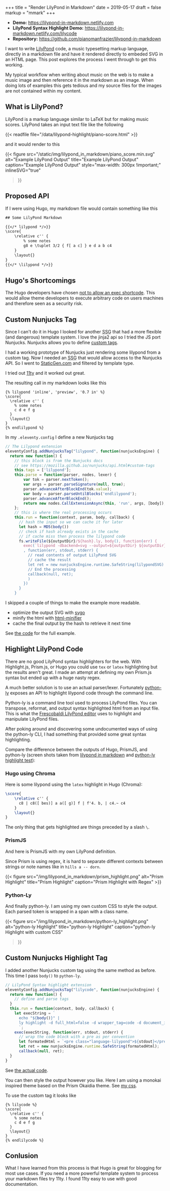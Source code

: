 +++
title = "Render LilyPond in Markdown"
date = 2019-05-17
draft = false
markup = "mmark"
+++

- **Demo:** https://lilypond-in-markdown.netlify.com
- **LilyPond Syntax Highlight Demo:** https://lilypond-in-markdown.netlify.com/lilycode
- **Repository:** https://github.com/pianomanfrazier/lilypond-in-markdown

I want to write [LilyPond](http://lilypond) code, a music typesetting markup language, directly in a markdown file and have it rendered directly to embeded SVG in an HTML page. This post explores the process I went through to get this working.

My typical workflow when writing about music on the web is to make a music image and then reference it in the markdown as an image. When doing lots of examples this gets tedious and my source files for the images are not contained within my content.

## What is LilyPond?

LilyPond is a markup language similar to LaTeX but for making music scores. LilyPond takes an input text file like the following

{{< readfile file="/data/lilypond-highlight/piano-score.html" >}}

and it would render to this

{{< figure
  src="/static/img/lilypond_in_markdown/piano_score.min.svg"
  alt="Example LilyPond Output"
  title="Example LilyPond Output"
  caption="Example LilyPond Output"
  style="max-width: 300px !important;"
  inlineSVG="true"
>}}

## Proposed API

If I were using Hugo, my markdown file would contain something like this

```txt
## Some LilyPond Markdown

{{</* lilypond */>}}
\score{
    \relative c'' {
        % some notes
        g8 e \tuplet 3/2 { f[ a c] } e d a b c4
    }
    \layout{}
}
{{</* \lilypond */>}}
```

## Hugo's Shortcomings 

The Hugo developers have chosen [not to allow an exec shortcode](https://github.com/gohugoio/hugo/issues/796). This would allow theme developers to execute arbitrary code on users machines and therefore seen as a security risk.

## Custom Nunjucks Tag

Since I can't do it in Hugo I looked for another <abbr title="Static Site Generator">SSG</abbr> that had a more flexible (and dangerous) template system. I love the jinja2 api so I tried the JS port Nunjucks. Nunjucks allows you to define [custom tags](https://mozilla.github.io/nunjucks/api.html#custom-tags). 

I had a working prototype of Nunjucks just rendering some lilypond from a custom tag. Now I needed an <abbr title="Static Site Generator">SSG</abbr> that would allow access to the Nunjucks API. So I went to [StaticGen.com](https://www.staticgen.com/) and filtered by template type.

I tried out [11ty](https://www.11ty.io/) and it worked out great.

The resulting call in my markdown looks like this
```jinja
{% lilypond 'inline', 'preview', '0.7 in' %}
\score{
  \relative c'' {
    % some notes
    c d e f g
  }
  \layout{}
}
{% endlilypond %}
```

In my `.eleventy.config` I define a new Nunjucks tag

```js
// The Lilypond extension
eleventyConfig.addNunjucksTag("lilypond", function(nunjucksEngine) {
  return new function() {
    // this block is from the Nunjucks docs
    // see https://mozilla.github.io/nunjucks/api.html#custom-tags
    this.tags = ['lilypond'];
    this.parse = function(parser, nodes, lexer) {
        var tok = parser.nextToken();
        var args = parser.parseSignature(null, true);
        parser.advanceAfterBlockEnd(tok.value);
        var body = parser.parseUntilBlocks('endlilypond');
        parser.advanceAfterBlockEnd();
        return new nodes.CallExtensionAsync(this, 'run', args, [body]);
    };
    // this is where the real processing occurs
    this.run = function(context, param, body, callback) {
      // hash the input so we can cache it for later
      let hash = MD5(body())
      // check if hash already exists in the cache
      // if cache miss then process the lilypond code
      fs.writeFile(${outputDir}/${hash}.ly, body(), function(err) {
        exec(`lilypond -dbackend=svg --output=${outputDir} ${outputDir}/${hash}.ly`
        , function(err, stdout, stderr) {
          // read contents of output LilyPond SVG
          // cache the result
          let ret = new nunjucksEngine.runtime.SafeString(lilypondSVG)
          // End the processing
          callback(null, ret);
          )
        })
      }
    }
```

I skipped a couple of things to make the example more readable.

- optimize the output SVG with [svgo](https://github.com/svg/svgo)
- minify the html with [html-minifier](https://www.npmjs.com/package/html-minifier)
- cache the final output by the hash to retrieve it next time

See [the code](https://github.com/pianomanfrazier/lilypond-in-markdown/blob/c2ba87e26bc867ffc3163e3532038518f11e7e31/.eleventy.js#L130) for the full example.

## Highlight LilyPond Code

There are no good LilyPond syntax highlighters for the web. With Highlight.js, Prism.js, or Hugo you could use `tex` or `latex` highlighting but the results aren't great. I made an attempt at defining my own Prism.js syntax but ended up with a huge nasty regex.

A much better solution is to use an actual parser/lexer. Fortunately [python-ly](https://github.com/frescobaldi/python-ly) exposes an API to highlight lilypond code through the command line.

Python-ly is a command line tool used to process LilyPond files. You can transpose, reformat, and output syntax highlighted html from an input file. This is what the [Frescobaldi LilyPond editor](http://frescobaldi.org/index.html)  uses to highlight and manipulate LilyPond files.

After poking around and discovering some undocumented ways of using the python-ly CLI, I had something that provided some great syntax highlighting.

Compare the difference between the outputs of Hugo, PrismJS, and python-ly (screen shots taken from [lilypond in markdown](https://lilypond-in-markdown.netlify.com) and [python-ly highlight test](https://lilypond-in-markdown.netlify.com/lilycode)):

### Hugo using Chroma

Here is some lilypond using the `latex` highlight in Hugo (Chroma):
```latex
\score{
	\relative c'' {
      c8 | c8([ bes)] a a([ g)] f | f'4. b, | c4.~ c4
	}
	\layout{}
}
```

The only thing that gets highlighted are things preceded by a slash `\`.

### PrismJS

And here is PrismJS with my own LilyPond definition.

Since Prism is using regex, it is hard to separate different contexts between strings or note names like in `hills a -- dorn`.

{{< figure src="/img/lilypond_in_markdown/prism_highlight.png" alt="Prism Highlight" title="Prism Highlight" caption="Prism Highlight with Regex" >}}

### Python-Ly

And finally python-ly. I am using my own custom CSS to style the output. Each parsed token is wrapped in a span with a class name.

{{<
  figure src="/img/lilypond_in_markdown/python-ly_highlight.png"
  alt="python-ly Highlight"
  title="python-ly Highlight"
  caption="python-ly Highlight with custom CSS"
>}}

## Custom Nunjucks Highlight Tag

I added another Nunjucks custom tag using the same method as before. This time I pass `body()` to `python-ly`.

```js
// LilyPond Syntax highlight extension
eleventyConfig.addNunjucksTag("lilycode", function(nunjucksEngine) {
  return new function() {
    // define and parse tags
  }
  this.run = function(context, body, callback) {
    let execString = `
      echo "${body()}" |
      ly highlight -d full_html=false -d wrapper_tag=code -d document_id=language-lilypond
      `;
    exec(execString, function(err, stdout, stderr) {
      // wrap the code block with a pre as per convention
      let formatedHtml = `<pre class="language-lilypond">${stdout}</pre>`;
      let ret = new nunjucksEngine.runtime.SafeString(formatedHtml);
      callback(null, ret);
  }
}
```
See [the actual code](https://github.com/pianomanfrazier/lilypond-in-markdown/blob/master/.eleventy.js#L80).

You can then style the output however you like. Here I am using a monokai inspired theme based on the Prism Okaidia theme. See [my css](https://github.com/pianomanfrazier/lilypond-in-markdown/blob/master/css/lilypond.css).

To use the custom tag it looks like

```jinja
{% lilycode %}
\score{
  \relative c'' {
    % some notes
    c d e f g
  }
  \layout{}
}
{% endlilycode %}
```

## Conlusion

What I have learned from this process is that Hugo is great for blogging for most use cases. If you need a more powerful template system to process your markdown files try 11ty. I found 11ty easy to use with good documentation.
